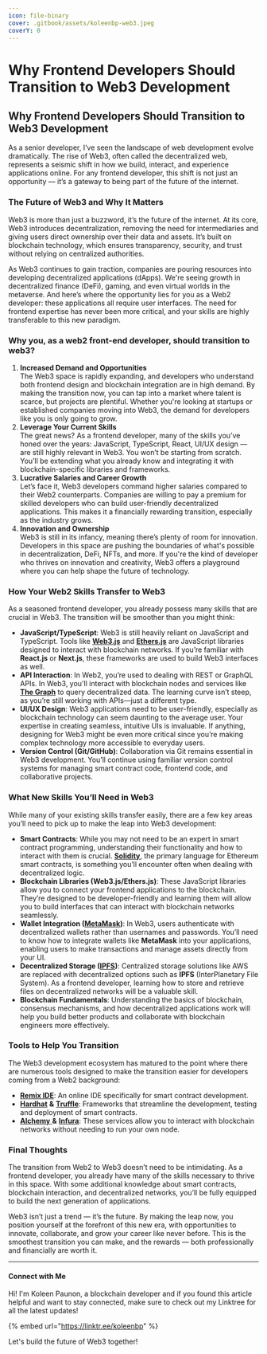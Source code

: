 ```yaml
---
icon: file-binary
cover: .gitbook/assets/koleenbp-web3.jpeg
coverY: 0
---
```


# Why Frontend Developers Should Transition to Web3 Development

## Why Frontend Developers Should Transition to Web3 Development

As a senior developer, I’ve seen the landscape of web development evolve dramatically. The rise of Web3, often called the decentralized web, represents a seismic shift in how we build, interact, and experience applications online. For any frontend developer, this shift is not just an opportunity — it’s a gateway to being part of the future of the internet.

### The Future of Web3 and Why It Matters

Web3 is more than just a buzzword, it’s the future of the internet. At its core, Web3 introduces decentralization, removing the need for intermediaries and giving users direct ownership over their data and assets. It’s built on blockchain technology, which ensures transparency, security, and trust without relying on centralized authorities.

As Web3 continues to gain traction, companies are pouring resources into developing decentralized applications (dApps). We're seeing growth in decentralized finance (DeFi), gaming, and even virtual worlds in the metaverse. And here’s where the opportunity lies for you as a Web2 developer: these applications all require user interfaces. The need for frontend expertise has never been more critical, and your skills are highly transferable to this new paradigm.

### Why you, as a web2 front-end developer, should transition to web3?

1. **Increased Demand and Opportunities**\
   The Web3 space is rapidly expanding, and developers who understand both frontend design and blockchain integration are in high demand. By making the transition now, you can tap into a market where talent is scarce, but projects are plentiful. Whether you're looking at startups or established companies moving into Web3, the demand for developers like you is only going to grow.
2. **Leverage Your Current Skills**\
   The great news? As a frontend developer, many of the skills you’ve honed over the years: JavaScript, TypeScript, React, UI/UX design — are still highly relevant in Web3. You won’t be starting from scratch. You’ll be extending what you already know and integrating it with blockchain-specific libraries and frameworks.
3. **Lucrative Salaries and Career Growth**\
   Let’s face it, Web3 developers command higher salaries compared to their Web2 counterparts. Companies are willing to pay a premium for skilled developers who can build user-friendly decentralized applications. This makes it a financially rewarding transition, especially as the industry grows.
4. **Innovation and Ownership**\
   Web3 is still in its infancy, meaning there’s plenty of room for innovation. Developers in this space are pushing the boundaries of what's possible in decentralization, DeFi, NFTs, and more. If you're the kind of developer who thrives on innovation and creativity, Web3 offers a playground where you can help shape the future of technology.

### How Your Web2 Skills Transfer to Web3

As a seasoned frontend developer, you already possess many skills that are crucial in Web3. The transition will be smoother than you might think:

* **JavaScript/TypeScript**: Web3 is still heavily reliant on JavaScript and TypeScript. Tools like [**Web3.js**](https://docs.web3js.org) and [**Ethers.js**](https://docs.ethers.org) are JavaScript libraries designed to interact with blockchain networks. If you’re familiar with **React.js** or **Next.js**, these frameworks are used to build Web3 interfaces as well.
* **API Interaction**: In Web2, you’re used to dealing with REST or GraphQL APIs. In Web3, you'll interact with blockchain nodes and services like [**The Graph**](https://thegraph.com/) to query decentralized data. The learning curve isn’t steep, as you’re still working with APIs—just a different type.
* **UI/UX Design**: Web3 applications need to be user-friendly, especially as blockchain technology can seem daunting to the average user. Your expertise in creating seamless, intuitive UIs is invaluable. If anything, designing for Web3 might be even more critical since you’re making complex technology more accessible to everyday users.
* **Version Control (Git/GitHub)**: Collaboration via Git remains essential in Web3 development. You’ll continue using familiar version control systems for managing smart contract code, frontend code, and collaborative projects.

### What New Skills You’ll Need in Web3

While many of your existing skills transfer easily, there are a few key areas you’ll need to pick up to make the leap into Web3 development:

* **Smart Contracts**: While you may not need to be an expert in smart contract programming, understanding their functionality and how to interact with them is crucial. [**Solidity**](https://docs.soliditylang.org/), the primary language for Ethereum smart contracts, is something you’ll encounter often when dealing with decentralized logic.
* **Blockchain Libraries (Web3.js/Ethers.js)**: These JavaScript libraries allow you to connect your frontend applications to the blockchain. They’re designed to be developer-friendly and learning them will allow you to build interfaces that can interact with blockchain networks seamlessly.
* **Wallet Integration (**[**MetaMask**](https://metamask.io/)**)**: In Web3, users authenticate with decentralized wallets rather than usernames and passwords. You’ll need to know how to integrate wallets like **MetaMask** into your applications, enabling users to make transactions and manage assets directly from your UI.
* **Decentralized Storage (**[**IPFS**](https://ipfs.tech/)**)**: Centralized storage solutions like AWS are replaced with decentralized options such as **IPFS** (InterPlanetary File System). As a frontend developer, learning how to store and retrieve files on decentralized networks will be a valuable skill.
* **Blockchain Fundamentals**: Understanding the basics of blockchain, consensus mechanisms, and how decentralized applications work will help you build better products and collaborate with blockchain engineers more effectively.

### Tools to Help You Transition

The Web3 development ecosystem has matured to the point where there are numerous tools designed to make the transition easier for developers coming from a Web2 background:

* [**Remix IDE**](https://remix.ethereum.org): An online IDE specifically for smart contract development.
* [**Hardhat**](https://hardhat.org/) **&** [**Truffle**](https://archive.trufflesuite.com/): Frameworks that streamline the development, testing and deployment of smart contracts.
* [**Alchemy** ](https://www.alchemy.com/)**&** [**Infura**](https://www.infura.io/): These services allow you to interact with blockchain networks without needing to run your own node.

### Final Thoughts

The transition from Web2 to Web3 doesn’t need to be intimidating. As a frontend developer, you already have many of the skills necessary to thrive in this space. With some additional knowledge about smart contracts, blockchain interaction, and decentralized networks, you’ll be fully equipped to build the next generation of applications.

Web3 isn’t just a trend — it’s the future. By making the leap now, you position yourself at the forefront of this new era, with opportunities to innovate, collaborate, and grow your career like never before. This is the smoothest transition you can make, and the rewards — both professionally and financially are worth it.

***

#### Connect with Me

Hi! I'm Koleen Paunon, a blockchain developer and if you found this article helpful and want to stay connected, make sure to check out my Linktree for all the latest updates!

{% embed url="https://linktr.ee/koleenbp" %}

Let's build the future of Web3 together!
